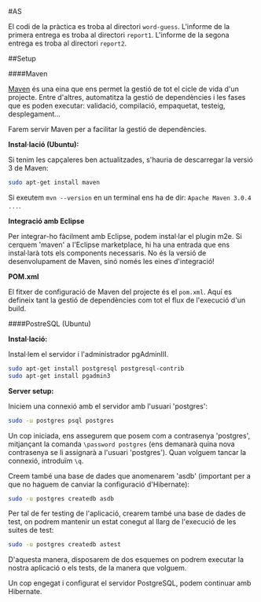 #AS

El codi de la pràctica es troba al directori `word-guess`.
L'informe de la primera entrega es troba al directori `report1`.
L'informe de la segona entrega es troba al directori `report2`.


##Setup

####Maven

[Maven](http://en.wikipedia.org/wiki/Apache_Maven) és una eina que ens permet la gestió de tot el cicle de vida d'un projecte. Entre d'altres, automatitza la gestió de dependències i les fases que es poden executar: validació, compilació, empaquetat, testeig, desplegament...

Farem servir Maven per a facilitar la gestió de dependències.

**Instal·lació (Ubuntu):**

Si tenim les capçaleres ben actualitzades, s'hauria de descarregar la versió 3 de Maven:

```bash
sudo apt-get install maven
```

Si exeutem `mvn --version` en un terminal ens ha de dir: `Apache Maven 3.0.4 ...`.

**Integració amb Eclipse**

Per integrar-ho fàcilment amb Eclipse, podem instal·lar el plugin m2e. Si cerquem 'maven' a l'Eclipse marketplace, hi ha una entrada que ens instal·larà tots els components necessaris. No és la versió de desenvolupament de Maven, sinó només les eines d'integració!

**POM.xml**

El fitxer de configuració de Maven del projecte és el `pom.xml`. Aquí es defineix tant la gestió de dependències com tot el flux de l'execució d'un build.

####PostreSQL (Ubuntu)

**Instal·lació:**

Instal·lem el servidor i l'administrador pgAdminIII.

```bash
sudo apt-get install postgresql postgresql-contrib
sudo apt-get install pgadmin3
```

**Server setup:**

Iniciem una connexió amb el servidor amb l'usuari 'postgres':

```bash
sudo -u postgres psql postgres
```

Un cop iniciada, ens assegurem que posem com a contrasenya 'postgres', mitjançant la comanda `\password postgres` (ens demanarà quina nova contrasenya se li assignarà a l'usuari 'postgres'). Quan volguem tancar la connexió, introduïm `\q`.

Creem també una base de dades que anomenarem 'asdb' (important per a que no haguem de canviar la configuració d'Hibernate):

```bash
sudo -u postgres createdb asdb
```

Per tal de fer testing de l'aplicació, crearem també una base de dades de test, on podrem mantenir un estat conegut al llarg de l'execució de les suites de test:

```bash
sudo -u postgres createdb astest
```

D'aquesta manera, disposarem de dos esquemes on podrem executar la nostra aplicació o els tests, de la manera que volguem.

Un cop engegat i configurat el servidor PostgreSQL, podem continuar amb Hibernate.

